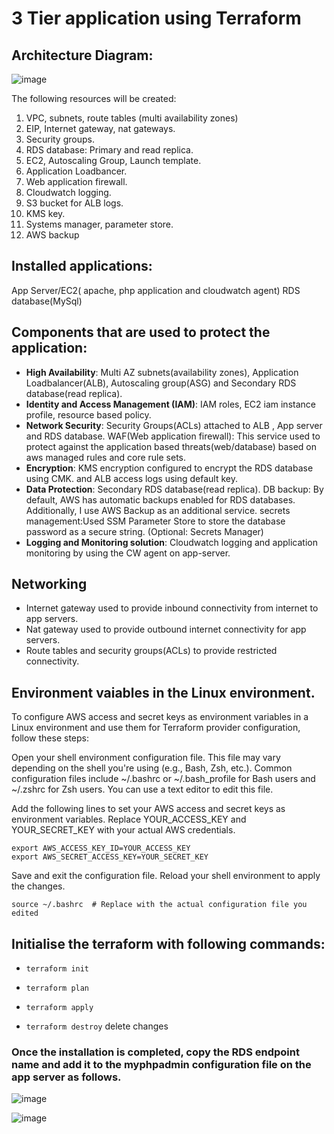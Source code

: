 # 3 Tier application using Terraform

## Architecture Diagram:
![image](https://github.com/gtmnagalla/3tier/assets/85630305/8e25b360-2cdc-4c31-a09e-b5ea70025316)


The following resources will be created:
1. VPC, subnets, route tables (multi availability zones)
2. EIP, Internet gateway, nat gateways.
3. Security groups.
4. RDS database: Primary and read replica.
5. EC2, Autoscaling Group, Launch template.
6. Application Loadbancer.
7. Web application firewall.
8. Cloudwatch logging.
9. S3 bucket for ALB logs.
10. KMS key.
11. Systems manager, parameter store.
12. AWS backup


## Installed applications:
App Server/EC2( apache, php application and cloudwatch agent)
RDS database(MySql)

## Components that are used to protect the application:
- **High Availability**: Multi AZ subnets(availability zones), Application Loadbalancer(ALB), Autoscaling group(ASG) and Secondary RDS database(read replica).
- **Identity and Access Management (IAM)**: IAM roles, EC2 iam instance profile, resource based policy.
- **Network Security**: Security Groups(ACLs) attached to ALB , App server and RDS database.
  WAF(Web application firewall): This service used to protect against the application based threats(web/database) based on aws managed rules and core rule sets.
- **Encryption**: KMS encryption configured to encrypt the RDS database using CMK. and ALB access logs using default key.
- **Data Protection**: Secondary RDS database(read replica).
  DB backup: By default, AWS has automatic backups enabled for RDS databases. Additionally, I use AWS Backup as an additional service.
  secrets management:Used SSM Parameter Store to store the database password as a secure string. (Optional: Secrets Manager)
- **Logging and Monitoring solution**: Cloudwatch logging and application monitoring by using the CW agent on app-server.
  
## Networking
- Internet gateway used to provide inbound connectivity from internet to app servers.
- Nat gateway used to provide outbound internet connectivity for app servers.
- Route tables and security groups(ACLs) to provide restricted connectivity. 

## Environment vaiables in the Linux environment.
To configure AWS access and secret keys as environment variables in a Linux environment and use them for Terraform provider configuration, follow these steps:

Open your shell environment configuration file. This file may vary depending on the shell you're using (e.g., Bash, Zsh, etc.). Common configuration files include ~/.bashrc or ~/.bash_profile for Bash users and ~/.zshrc for Zsh users. You can use a text editor to edit this file.

Add the following lines to set your AWS access and secret keys as environment variables. Replace YOUR_ACCESS_KEY and YOUR_SECRET_KEY with your actual AWS credentials.
```
export AWS_ACCESS_KEY_ID=YOUR_ACCESS_KEY
export AWS_SECRET_ACCESS_KEY=YOUR_SECRET_KEY
```
Save and exit the configuration file.
Reload your shell environment to apply the changes.
```
source ~/.bashrc  # Replace with the actual configuration file you edited
```

## Initialise the terraform with following commands:
- ```terraform init```

- ```terraform plan```

- ```terraform apply```

- ```terraform destroy``` delete changes


### Once the installation is completed, copy the RDS endpoint name and add it to the myphpadmin configuration file on the app server as follows.
 ![image](https://github.com/gtmnagalla/3tier/assets/85630305/49639e4b-ea48-4a5c-8822-e607e7677d77)

 ![image](https://github.com/gtmnagalla/3tier/assets/85630305/6e91cf8c-774a-4fe8-9e2d-6da64890a4d7)

